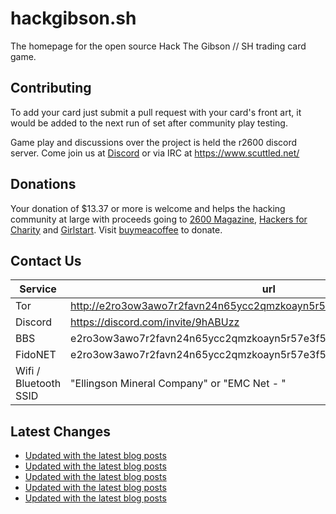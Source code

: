 # hackgibson.sh
The homepage for the open source Hack The Gibson // SH trading card game.


## Contributing

To add your card just submit a pull request with your card's front art, it would be added to the next run of set after community play testing.

Game play and discussions over the project is held the r2600 discord server. Come join us at [Discord](https://discord.com/invite/9hABUzz) or via IRC at https://www.scuttled.net/


## Donations

Your donation of $13.37 or more is welcome and helps the hacking community at large with proceeds going to [2600 Magazine](https://2600.com/), [Hackers for Charity](https://hackersforcharity.org) and [Girlstart](https://girlstart.org).  Visit [buymeacoffee](https://www.buymeacoffee.com/hackgibson.sh) to donate.


## Contact Us

Service | url
-|-
Tor | http://e2ro3ow3awo7r2favn24n65ycc2qmzkoayn5r57e3f56nvjwdcgg32ad.onion
Discord | https://discord.com/invite/9hABUzz
BBS | e2ro3ow3awo7r2favn24n65ycc2qmzkoayn5r57e3f56nvjwdcgg32ad.onion:23
FidoNET | e2ro3ow3awo7r2favn24n65ycc2qmzkoayn5r57e3f56nvjwdcgg32ad.onion:24554
Wifi / Bluetooth SSID | "Ellingson Mineral Company" or "EMC Net - <fidonet address>"

## Latest Changes
<!-- BLOG-POST-LIST:START -->
- [Updated with the latest blog posts](https://github.com/DFW2600/hackgibson.sh/commit/bf9f9a5bba7086b9c35dae44281c2dcb4bd40b9f)
- [Updated with the latest blog posts](https://github.com/DFW2600/hackgibson.sh/commit/b5f9680b7aea8be266c62fedef4ef82a2f84e862)
- [Updated with the latest blog posts](https://github.com/DFW2600/hackgibson.sh/commit/ac5577261a16388bf776820069252fe7a3c6c1a9)
- [Updated with the latest blog posts](https://github.com/DFW2600/hackgibson.sh/commit/7fcd04d8a159a384d76676a1505bcad33e3cd1f1)
- [Updated with the latest blog posts](https://github.com/DFW2600/hackgibson.sh/commit/8f70360dc9901f29fc8454d37e4a183e41cabe7b)
<!-- BLOG-POST-LIST:END -->
